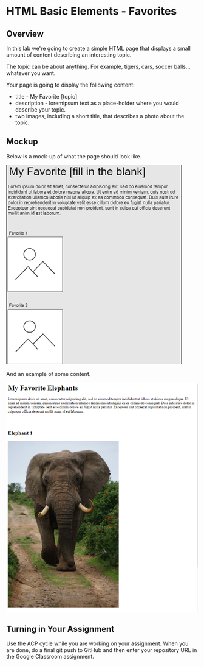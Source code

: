 # HTML Basic Elements - Favorites


## Overview
In this lab we're going to create a simple HTML page that displays a small amount of content describing an interesting topic.

The topic can be about anything. For example, tigers, cars, soccer balls... whatever you want.

Your page is going to display the following content:

* title - My Favorite [topic]
* description - loremipsum text as a place-holder where you would describe your topic.
* two images, including a short title, that describes a photo about the topic.

## Mockup
Below is a mock-up of what the page should look like.

![](https://raw.githubusercontent.com/hoc-labs/images/main/html-basic-elements-favorites.png)

And an example of some content.

![](https://raw.githubusercontent.com/hoc-labs/images/main/elephants.png)

## Turning in Your Assignment
Use the ACP cycle while you are working on your assignment. When you are done, do a final git push to GitHub and then enter your repository URL in the Google Classroom assignment.

